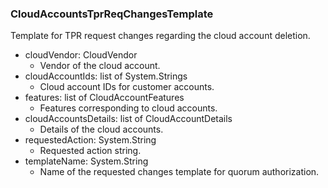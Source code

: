 ### CloudAccountsTprReqChangesTemplate
Template for TPR request changes regarding the cloud account deletion.

- cloudVendor: CloudVendor
  - Vendor of the cloud account.
- cloudAccountIds: list of System.Strings
  - Cloud account IDs for customer accounts.
- features: list of CloudAccountFeatures
  - Features corresponding to cloud accounts.
- cloudAccountsDetails: list of CloudAccountDetails
  - Details of the cloud accounts.
- requestedAction: System.String
  - Requested action string.
- templateName: System.String
  - Name of the requested changes template for quorum authorization.
